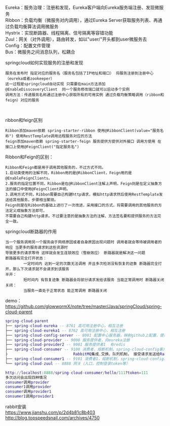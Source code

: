 Eureka：服务治理：注册和发现，Eureka客户端向Eureka服务端注册、发现微服务  
Ribbon：负载均衡（微服务对内调用），通过Eureka Server获取服务列表、再通过负载均衡算法调用微服务  
Hystrix：实现断路器、线程隔离、信号隔离等容错功能  
Zuul：网关（对外调用），路由转发，如以"user/"开头都到user微服务去  
Config：配置文件管理  
Bus：微服务之间消息队列，松耦合  

springcloud如何实现服务的注册和发现

    服务在发布时 指定对应的服务名（服务名包括了IP地址和端口） 将服务注册到注册中心（eureka或者zookeeper）
    这一过程是springcloud自动实现 只需要在main方法添加@EnableDisscoveryClient  同一个服务修改端口就可以启动多个实例
    调用方法：传递服务名称通过注册中心获取所有的可用实例 通过负载均衡策略调用（ribbon和feign）对应的服务

 

ribbon和feign区别

    Ribbon添加maven依赖 spring-starter-ribbon 使用@RibbonClient(value="服务名称") 使用RestTemplate调用远程服务对应的方法
    feign添加maven依赖 spring-starter-feign 服务提供方提供对外接口 调用方使用 在接口上使用@FeignClient("指定服务名")

Ribbon和Feign的区别：

    Ribbon和Feign都是用于调用其他服务的，不过方式不同。
    1.启动类使用的注解不同，Ribbon用的是@RibbonClient，Feign用的是@EnableFeignClients。
    2.服务的指定位置不同，Ribbon是在@RibbonClient注解上声明，Feign则是在定义抽象方法的接口中使用@FeignClient声明。
    3.调用方式不同，Ribbon需要自己构建http请求，模拟http请求然后使用RestTemplate发送给其他服务，步骤相当繁琐。
    Feign则是在Ribbon的基础上进行了一次改进，采用接口的方式，将需要调用的其他服务的方法定义成抽象方法即可，
    不需要自己构建http请求。不过要注意的是抽象方法的注解、方法签名要和提供服务的方法完全一致。

springcloud断路器的作用

    当一个服务调用另一个服务由于网络原因或者自身原因出现问题时 调用者就会等待被调用者的响应 当更多的服务请求到这些资源时
    导致更多的请求等待 这样就会发生连锁效应（雪崩效应） 断路器就是解决这一问题
    断路器有完全打开状态：
            一定时间内 达到一定的次数无法调用 并且多次检测没有恢复的迹象 断路器完全打开，那么下次请求就不会请求到该服务
    半开：
            短时间内 有恢复迹象 断路器会将部分请求发给该服务 当能正常调用时 断路器关闭
    关闭：
            当服务一直处于正常状态 能正常调用 断路器关闭

demo：
https://github.com/glowwormX/note/tree/master/Java/springCloud/spring-cloud-parent
``` lua
spring-cloud-parent   
├── spring-cloud-eureka -- 8761 高可用注册中心，相互注册    
├── spring-cloud-eureka1 -- 8762 高可用注册中心，相互注册     
├── spring-cloud-config-server -- 8001 配置中心服务器，映射github上配置，使用Bus+RabbitMQ更新配置,/bus/refresh更新     
├── spring-cloud-provider -- 9000 服务提供者，向eureka注册   
├── spring-cloud-provider2 -- 9001 服务提供者1  有redis 
├── spring-cloud-consumer -- 9100 消费者，熔断机制，spring-cloud-config客户端, 
├                             RabbitMQ集成,交换、队列机制， 接受请求发送给RabbitMQ，consumer、provider中有消费
├── spring-cloud-consumer1 -- 9101 消费者1，熔断机制，spring-cloud-config客户端    
└── spring-cloud-zuul -- 8888 网关（入口，控制登录token等）   

http://localhost:8888/spring-cloud-consumer/hello/111?token=111
多次访问会出现四种情况
consumer调用provider
consumer1调用provider
consumer调用provider1
consumer1调用provider1
```

rabbit安装   
https://www.jianshu.com/p/2d4b81c8b403   
http://blog.topspeedsnail.com/archives/4750   